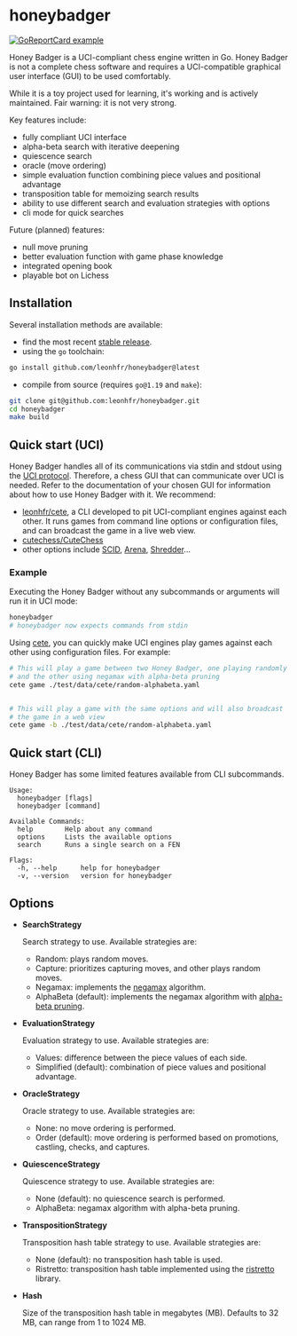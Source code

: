 # honeybadger

[![GoReportCard example](https://goreportcard.com/badge/github.com/leonhfr/honeybadger)](https://goreportcard.com/report/github.com/leonhfr/honeybadger)

Honey Badger is a UCI-compliant chess engine written in Go. Honey Badger is not a complete chess software and requires a UCI-compatible graphical user interface (GUI) to be used comfortably.

While it is a toy project used for learning, it's working and is actively maintained. Fair warning: it is not very strong.

Key features include:

- fully compliant UCI interface
- alpha-beta search with iterative deepening
- quiescence search
- oracle (move ordering)
- simple evaluation function combining piece values and positional advantage
- transposition table for memoizing search results
- ability to use different search and evaluation strategies with options
- cli mode for quick searches

Future (planned) features:

- null move pruning
- better evaluation function with game phase knowledge
- integrated opening book
- playable bot on Lichess

## Installation

Several installation methods are available:

- find the most recent [stable release](https://github.com/leonhfr/honeybadger/releases).
- using the `go` toolchain:

```sh
go install github.com/leonhfr/honeybadger@latest
```

- compile from source (requires `go@1.19` and `make`):

```sh
git clone git@github.com:leonhfr/honeybadger.git
cd honeybadger
make build
```

## Quick start (UCI)

Honey Badger handles all of its communications via stdin and stdout using the [UCI protocol](https://backscattering.de/chess/uci/). Therefore, a chess GUI that can communicate over UCI is needed. Refer to the documentation of your chosen GUI for information about how to use Honey Badger with it. We recommend:

- [leonhfr/cete](https://github.com/leonhfr/honeybadger), a CLI developed to pit UCI-compliant engines against each other. It runs games from command line options or configuration files, and can broadcast the game in a live web view.
- [cutechess/CuteChess](https://github.com/cutechess/cutechess)
- other options include [SCID](http://scid.sourceforge.net/), [Arena](http://www.playwitharena.de/), [Shredder](https://www.shredderchess.com/)...

### Example

Executing the Honey Badger without any subcommands or arguments will run it in UCI mode:

```sh
honeybadger
# honeybadger now expects commands from stdin
```

Using [cete](https://github.com/leonhfr/honeybadger), you can quickly make UCI engines play games against each other using configuration files. For example:

```sh
# This will play a game between two Honey Badger, one playing randomly
# and the other using negamax with alpha-beta pruning
cete game ./test/data/cete/random-alphabeta.yaml


# This will play a game with the same options and will also broadcast
# the game in a web view
cete game -b ./test/data/cete/random-alphabeta.yaml

```

## Quick start (CLI)

Honey Badger has some limited features available from CLI subcommands.

```
Usage:
  honeybadger [flags]
  honeybadger [command]

Available Commands:
  help        Help about any command
  options     Lists the available options
  search      Runs a single search on a FEN

Flags:
  -h, --help      help for honeybadger
  -v, --version   version for honeybadger
```

## Options

- **SearchStrategy**

  Search strategy to use. Available strategies are:

  - Random: plays random moves.
  - Capture: prioritizes capturing moves, and other plays random moves.
  - Negamax: implements the [negamax](https://en.wikipedia.org/wiki/Negamax) algorithm.
  - AlphaBeta (default): implements the negamax algorithm with [alpha-beta pruning](https://en.wikipedia.org/wiki/Alpha-beta_pruning).

- **EvaluationStrategy**

  Evaluation strategy to use. Available strategies are:

  - Values: difference between the piece values of each side.
  - Simplified (default): combination of piece values and positional advantage.

- **OracleStrategy**

  Oracle strategy to use. Available strategies are:

  - None: no move ordering is performed.
  - Order (default): move ordering is performed based on promotions, castling, checks, and captures.

- **QuiescenceStrategy**

  Quiescence strategy to use. Available strategies are:

  - None (default): no quiescence search is performed.
  - AlphaBeta: negamax algorithm with alpha-beta pruning.

- **TranspositionStrategy**

  Transposition hash table strategy to use. Available strategies are:

  - None (default): no transposition hash table is used.
  - Ristretto: transposition hash table implemented using the [ristretto](https://github.com/dgraph-io/ristretto) library.

- **Hash**

  Size of the transposition hash table in megabytes (MB).
  Defaults to 32 MB, can range from 1 to 1024 MB.
